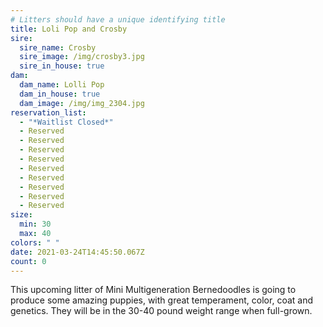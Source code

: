 ```yaml
---
# Litters should have a unique identifying title
title: Loli Pop and Crosby
sire:
  sire_name: Crosby
  sire_image: /img/crosby3.jpg
  sire_in_house: true
dam:
  dam_name: Lolli Pop
  dam_in_house: true
  dam_image: /img/img_2304.jpg
reservation_list:
  - "*Waitlist Closed*"
  - Reserved
  - Reserved
  - Reserved
  - Reserved
  - Reserved
  - Reserved
  - Reserved
  - Reserved
  - Reserved
size:
  min: 30
  max: 40
colors: " "
date: 2021-03-24T14:45:50.067Z
count: 0
---
```

This upcoming litter of Mini Multigeneration Bernedoodles is going to produce some amazing puppies, with great temperament, color, coat and genetics. They will be in the 30-40 pound weight range when full-grown.
